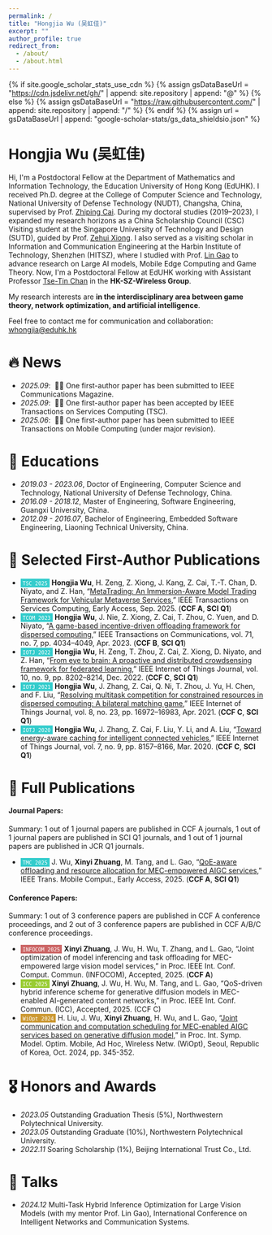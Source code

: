 ```yaml
---
permalink: /
title: "Hongjia Wu (吴虹佳)"
excerpt: ""
author_profile: true
redirect_from: 
  - /about/
  - /about.html
---
```


{% if site.google_scholar_stats_use_cdn %}
{% assign gsDataBaseUrl = "https://cdn.jsdelivr.net/gh/" | append: site.repository | append: "@" %}
{% else %}
{% assign gsDataBaseUrl = "https://raw.githubusercontent.com/" | append: site.repository | append: "/" %}
{% endif %}
{% assign url = gsDataBaseUrl | append: "google-scholar-stats/gs_data_shieldsio.json" %}

<span class='anchor' id='about-me'></span>

# Hongjia Wu (吴虹佳)

Hi, I'm a Postdoctoral Fellow at the Department of Mathematics and Information Technology, the Education University of Hong Kong (EdUHK). 
I received Ph.D. degree at the College of Computer Science and Technology, National University of Defense Technology (NUDT), Changsha, China, supervised by Prof. [Zhiping Cai](https://scholar.google.com.hk/citations?view_op=search_authors&mauthors=Zhiping+Cai&hl=zh-CN&oi=ao). During my doctoral studies (2019–2023), I expanded my research horizons as a China Scholarship Council (CSC) Visiting student at the Singapore University of Technology and Design (SUTD), guided by Prof. [Zehui Xiong](https://scholar.google.com.hk/citations?view_op=search_authors&mauthors=zehui+xiong&hl=zh-CN&oi=ao). I also served as a visiting scholar in Information and Communication Engineering at the Harbin Institute of Technology, Shenzhen (HITSZ), where I studied with Prof. [Lin Gao](https://scholar.google.com/citations?user=41wcJi4AAAAJ&hl=en) to advance research on Large AI models, Mobile Edge Computing and Game Theory. 
Now, I'm a Postdoctoral Fellow at EdUHK working with Assistant Professor [Tse-Tin Chan](https://www.eduhk.hk/mit/en/staff/tsetinchan) in the **HK-SZ-Wireless Group**. 

My research interests are **in the interdisciplinary area between game theory, network optimization, and artificial intelligence**.

Feel free to contact me for communication and collaboration: <u>whongjia@eduhk.hk</u>

# 🔥 News
- *2025.09*: &nbsp;🎉🎉 One first-author paper has been submitted to IEEE Communications Magazine.
- *2025.09*: &nbsp;🎉🎉 One first-author paper has been accepted by IEEE Transactions on Services Computing (TSC).
- *2025.06*: &nbsp;🎉🎉 One first-author paper has been submitted to IEEE Transactions on Mobile Computing (under major revision).


# 📖 Educations
- *2019.03 - 2023.06*, Doctor of Engineering, Computer Science and Technology, National University of Defense Technology, China.
- *2016.09 - 2018.12*, Master of Engineering, Software Engineering, Guangxi University, China.
- *2012.09 - 2016.07*, Bachelor of Engineering, Embedded Software Engineering, Liaoning Technical University, China.

# 📝 Selected First-Author Publications
<!-- #### Conference Papers:
- <span style="background-color: #cc6666; color: white; padding: 1px 4px; font-size: 12px;">``INFOCOM 2025``</span> **Xinyi Zhuang**, J. Wu, H. Wu, T. Zhang, and L. Gao, “Joint optimization of model inferencing and task offloading for MEC-empowered large vision model services,” in Proc. IEEE Int. Conf. Comput. Commun. (INFOCOM), Accepted, 2025. (**CCF A**)
- <span style="background-color: #99cc33; color: white; padding: 1px 4px; font-size: 12px;">``ICC 2025``</span> **Xinyi Zhuang**, J. Wu, H. Wu, M. Tang, and L. Gao, “QoS-driven hybrid inference scheme for generative diffusion models in MEC-enabled AI-generated content networks,” in Proc. IEEE Int. Conf. Commun. (ICC), Accepted, 2025. (CCF C) -->
- <span style="background-color: #33cccc; color: white; padding: 1px 4px; font-size: 12px;">``TSC 2025``</span> **Hongjia Wu**, H. Zeng, Z. Xiong, J. Kang, Z. Cai, T.-T. Chan, D. Niyato, and Z. Han, “[MetaTrading: An Immersion-Aware Model Trading Framework for Vehicular Metaverse Services](https://ieeexplore.ieee.org/abstract/document/11164460),” IEEE Transactions on Services Computing, Early Access, Sep. 2025. (**CCF A**, **SCI Q1**)
- <span style="background-color: #33cccc; color: white; padding: 1px 4px; font-size: 12px;">``TCOM 2023``</span> **Hongjia Wu**, J. Nie, Z. Xiong, Z. Cai, T. Zhou, C. Yuen, and D. Niyato, “[A game-based incentive-driven offloading framework for dispersed computing](https://ieeexplore.ieee.org/abstract/document/10102098),” IEEE Transactions on Communications, vol. 71, no. 7, pp. 4034–4049, Apr. 2023. (**CCF B**, **SCI Q1**)
- <span style="background-color: #33cccc; color: white; padding: 1px 4px; font-size: 12px;">``IOTJ 2022``</span> **Hongjia Wu**, H. Zeng, T. Zhou, Z. Cai, Z. Xiong, D. Niyato, and Z. Han, “[From eye to brain: A proactive and distributed crowdsensing framework for federated learning](https://ieeexplore.ieee.org/abstract/document/9991994),” IEEE Internet of Things Journal, vol. 10, no. 9, pp. 8202–8214, Dec. 2022. (**CCF C**, **SCI Q1**)
- <span style="background-color: #33cccc; color: white; padding: 1px 4px; font-size: 12px;">``IOTJ 2021``</span> **Hongjia Wu**, J. Zhang, Z. Cai, Q. Ni, T. Zhou, J. Yu, H. Chen, and F. Liu, “[Resolving multitask competition for constrained resources in dispersed computing: A bilateral matching game](https://ieeexplore.ieee.org/abstract/document/9416290),” IEEE Internet of Things Journal, vol. 8, no. 23, pp. 16972–16983, Apr. 2021. (**CCF C**, **SCI Q1**)
- <span style="background-color: #33cccc; color: white; padding: 1px 4px; font-size: 12px;">``IOTJ 2020``</span> **Hongjia Wu**, J. Zhang, Z. Cai, F. Liu, Y. Li, and A. Liu, “[Toward energy-aware caching for intelligent connected vehicles](https://ieeexplore.ieee.org/abstract/document/9036940),” IEEE Internet of Things Journal, vol. 7, no. 9, pp. 8157–8166, Mar. 2020. (**CCF C**, **SCI Q1**)


# 📄 Full Publications
#### Journal Papers:
Summary: 1 out of 1 journal papers are published in CCF A journals, 1 out of 1 journal papers are published in SCI Q1 journals, and 1 out of 1 journal papers are published in JCR Q1 journals.
- <span style="background-color: #33cccc; color: white; padding: 1px 4px; font-size: 12px;">``TMC 2025``</span> J. Wu, **Xinyi Zhuang**, M. Tang, and L. Gao, “[QoE-aware offloading and resource allocation for MEC-empowered AIGC services](https://ieeexplore.ieee.org/document/10972066),” IEEE Trans. Mobile Comput., Early Access, 2025. (**CCF A**, **SCI Q1**)

#### Conference Papers:
Summary: 1 out of 3 conference papers are published in CCF A conference proceedings, and 2 out of 3 conference papers are published in CCF A/B/C conference proceedings.
- <span style="background-color: #cc6666; color: white; padding: 1px 4px; font-size: 12px;">``INFOCOM 2025``</span> **Xinyi Zhuang**, J. Wu, H. Wu, T. Zhang, and L. Gao, “Joint optimization of model inferencing and task offloading for MEC-empowered large vision model services,” in Proc. IEEE Int. Conf. Comput. Commun. (INFOCOM), Accepted, 2025. (**CCF A**)
- <span style="background-color: #99cc33; color: white; padding: 1px 4px; font-size: 12px;">``ICC 2025``</span> **Xinyi Zhuang**, J. Wu, H. Wu, M. Tang, and L. Gao, “QoS-driven hybrid inference scheme for generative diffusion models in MEC-enabled AI-generated content networks,” in Proc. IEEE Int. Conf. Commun. (ICC), Accepted, 2025. (CCF C)
- <span style="background-color: #cc9933; color: white; padding: 1px 4px; font-size: 12px;">``WiOpt 2024``</span> H. Liu, J. Wu, **Xinyi Zhuang**, H. Wu, and L. Gao, “[Joint communication and computation scheduling for MEC-enabled AIGC services based on generative diffusion model](https://ieeexplore.ieee.org/document/10778362),” in Proc. Int. Symp. Model. Optim. Mobile, Ad Hoc, Wireless Netw. (WiOpt), Seoul, Republic of Korea, Oct. 2024, pp. 345-352.


# 🎖 Honors and Awards
- *2023.05* Outstanding Graduation Thesis (5%), Northwestern Polytechnical University.
- *2023.05* Outstanding Graduate (10%), Northwestern Polytechnical University.
- *2022.11* Soaring Scholarship (1%), Beijing International Trust Co., Ltd.


# 💬 Talks
- *2024.12* Multi-Task Hybrid Inference Optimization for Large Vision Models (with my mentor Prof. Lin Gao), International Conference on Intelligent Networks and Communication Systems.

